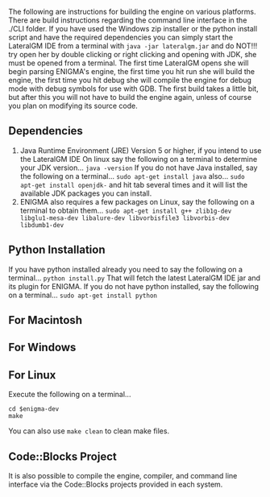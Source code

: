 The following are instructions for building the engine on various platforms. There are build instructions regarding the command line interface in the ./CLI folder. If you have used the Windows zip installer or the python install script and have the required dependencies you can simply start the LateralGM IDE from a terminal with `java -jar lateralgm.jar` and do NOT!!! try open her by double clicking or right clicking and opening with JDK, she must be opened from a terminal. The first time LateralGM opens she will begin parsing ENIGMA's engine, the first time you hit run she will build the engine, the first time you hit debug she will compile the engine for debug mode with debug symbols for use with GDB. The first build takes a little bit, but after this you will not have to build the engine again, unless of course you plan on modifying its source code.

Dependencies
---------------------
1) Java Runtime Environment (JRE) Version 5 or higher, if you intend to use the LateralGM IDE
On linux say the following on a terminal to determine your JDK version...
`java -version`
If you do not have Java installed, say the following on a terminal...
`sudo apt-get install java`
also...
`sudo apt-get install openjdk-`
and hit tab several times and it will list the available JDK packages you can install.
2) ENIGMA also requires a few packages on Linux, say the following on a terminal to obtain them...
`sudo apt-get install g++ zlib1g-dev libglu1-mesa-dev libalure-dev libvorbisfile3 libvorbis-dev libdumb1-dev`

Python Installation
---------------------
If you have python installed already you need to say the following on a terminal...
`python install.py`
That will fetch the latest LateralGM IDE jar and its plugin for ENIGMA. If you do not have python installed, say the following on a terminal...
`sudo apt-get install python`

For Macintosh
---------------------

For Windows
---------------------

For Linux
---------------------
Execute the following on a terminal...
```
cd $enigma-dev
make
```
You can also use `make clean` to clean make files.

Code::Blocks Project 
---------------------
It is also possible to compile the engine, compiler, and command line interface via the Code::Blocks projects provided in each system.
